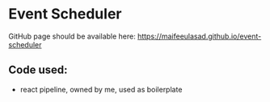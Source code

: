 # Event Scheduler

GitHub page should be available here: https://maifeeulasad.github.io/event-scheduler


## Code used:
 - react pipeline, owned by me, used as boilerplate